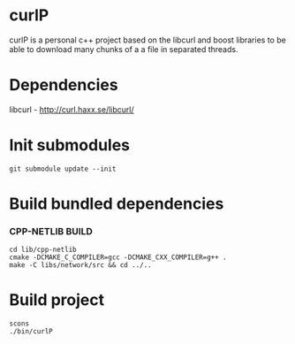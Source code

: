 curlP
=====

curlP is a personal c++ project based on the libcurl and boost libraries to be able to download many chunks of a a file in separated threads.


Dependencies
============

libcurl - http://curl.haxx.se/libcurl/


Init submodules
===============

```
git submodule update --init
```

Build bundled dependencies
==========================

### CPP-NETLIB BUILD
```
cd lib/cpp-netlib
cmake -DCMAKE_C_COMPILER=gcc -DCMAKE_CXX_COMPILER=g++ .
make -C libs/network/src && cd ../..
```


Build project
=============
```
scons
./bin/curlP
```
